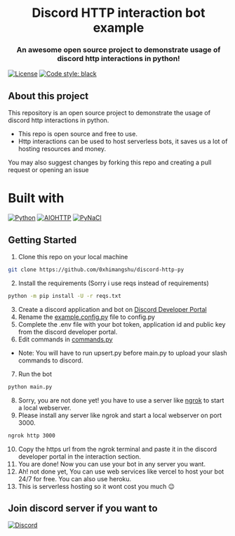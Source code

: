 <h1 align="center"> Discord HTTP interaction bot example </h1>
<h3 align="center">An awesome open source project to demonstrate usage of discord http interactions in python!</h3>

[![License](https://img.shields.io/github/license/0xhimangshu/discord-http-interaction-bot.svg?style=for-the-badge)](https://github.com/0xhimangshu/discord-http-interaction/blob/main/LICENSE) [![Code style: black](https://img.shields.io/badge/code%20style-black-000000.svg?style=for-the-badge&logoSize=auto)](https://github.com/psf/black)

<h2>About this project</h2>
<p>This repository is an open source project to demonstrate the usage of discord http interactions in python. </p>

* This repo is open source and free to use.
* Http interactions can be used to host serverless bots, it saves us a lot of hosting resources and money.

You may also suggest changes by forking this repo and creating a pull request or opening an issue

# Built with
[![Python](https://img.shields.io/badge/python-3.11.3+-000000?style=for-the-badge&logo=python&logoColor=yellow&logoSize=auto)](https://python.org/) [![AIOHTTP](https://img.shields.io/badge/iohttp-3.8.6-000000.svg?style=for-the-badge&logo=aiohttp&logoColor=white&logoSize=auto)](https://github.com/aio-libs/aiohttp) [![PyNaCl]( https://img.shields.io/badge/PyNaCl-1.5.0-black?style=for-the-badge)](https://github.com/pyca/pynacl)


## Getting Started

1. Clone this repo on your local machine
  ```sh
  git clone https://github.com/0xhimangshu/discord-http-py
  ```
2. Install the requirements (Sorry i use reqs instead of requirements)
  ```sh
  python -m pip install -U -r reqs.txt
  ```
3. Create a discord application and bot on [Discord Developer Portal](https://discord.com/developers/applications)
4. Rename the [example.config.py](https://github.com/0xhimangshu/discord-http-py/blob/master/example.config.py) file to config.py
5. Complete the .env file with your bot token, application id and public key from the discord developer portal.
6. Edit commands in [commands.py](https://github.com/0xhimangshu/discord-http-py/blob/master/commands.py)
* Note: You will have to run upsert.py before main.py to upload your slash commands to discord.
7. Run the bot
  ```sh
  python main.py
  ```
8. Sorry, you are not done yet! you have to use a server like [ngrok](https://ngrok.com/) to start a local webserver.
9. Please install any server like ngrok and start a local webserver on port 3000.
  ```sh
  ngrok http 3000
  ```
10. Copy the https url from the ngrok terminal and paste it in the discord developer portal in the interaction section.
11. You are done! Now you can use your bot in any server you want.
12. Ah! not done yet, You can use web services like vercel to host your bot 24/7 for free. You can also use heroku.
13. This is serverless hosting so it wont cost you much :wink:
## Join discord server if you want to
[![Discord](https://img.shields.io/badge/Discord-000000.svg?style=for-the-badge&logo=discord&logoColor=white&logoSize=auto)](https://discord.gg/kBUegfgYkg)
